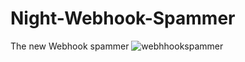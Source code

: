 # Night-Webhook-Spammer
The new Webhook spammer 
![webhhookspammer](https://user-images.githubusercontent.com/101502191/160286208-bf227599-f30a-4399-9e29-4b902d9c8935.png)

